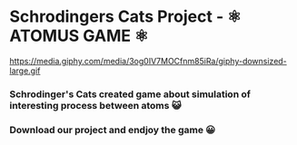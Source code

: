 # Schrodingers Cats Project - :atom_symbol: ATOMUS GAME :atom_symbol: 

https://media.giphy.com/media/3og0IV7MOCfnm85iRa/giphy-downsized-large.gif

### Schrodinger's Cats created game about simulation of interesting process between atoms :smiley_cat:

### Download our project and endjoy the game :grinning:
